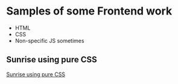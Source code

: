 # Samples of some Frontend work

- HTML
- CSS
- Non-specific JS sometimes


## Sunrise using pure CSS

[Sunrise using pure CSS](sunrise-pure-css/)
